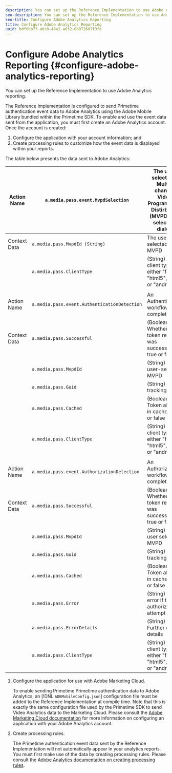 ```yaml
---
description: You can set up the Reference Implementation to use Adobe Analytics reporting.
seo-description: You can set up the Reference Implementation to use Adobe Analytics reporting.
seo-title: Configure Adobe Analytics Reporting
title: Configure Adobe Analytics Reporting
uuid: bdf8bb7f-a0c8-48a2-a632-0b872687f3fe
---
```


# Configure Adobe Analytics Reporting {#configure-adobe-analytics-reporting}

You can set up the Reference Implementation to use Adobe Analytics reporting.

The Reference Implementation is configured to send Primetime authentication event data to Adobe Analytics using the Adobe Mobile Library bundled within the Primetime SDK. To enable and use the event data sent from the application, you must first create an Adobe Analytics account. Once the account is created:

1. Configure the application with your account information; and
1. Create processing rules to customize how the event data is displayed within your reports.

The table below presents the data sent to Adobe Analytics:

|  Action Name  | `a.media.pass.event.MvpdSelection`  | The user selected a Multi-channel Video Programming Distirbutor (MVPD) in a selection dialog  |
|---|---|---|
|  Context Data  | `a.media.pass.MvpdId (String)`  | The user-selected MVPD  |
|  | `a.media.pass.ClientType`  | (String) The client type as either "flash", "html5", "ios", or "android"  |
|  | | |
|  Action Name  | `a.media.pass.event.AuthenticationDetection`  | An Authentication workflow completed  |
|  Context Data  | `a.media.pass.Successful`  | (Boolean) Whether the token request was successful, true or false  |
|  | `a.media.pass.MvpdId`  | (String) The user-selected MVPD  |
|  | `a.media.pass.Guid`  | (String) A tracking ID  |
|  | `a.media.pass.Cached`  | (Boolean) Token already in cache, true or false  |
|  | `a.media.pass.ClientType`  | (String) The client type as either "flash", "html5", "ios", or "android"  |
|  | | |
|  Action Name  | `a.media.pass.event.AuthorizationDetection`  | An Authorization workflow completed  |
|  Context Data  | `a.media.pass.Successful`  | (Boolean) Whether the token request was successful, true or false  |
|  | `a.media.pass.MvpdId`  | (String) The user selected MVPD  |
|  | `a.media.pass.Guid`  | (String) A tracking ID  |
|  | `a.media.pass.Cached`  | (Boolean) Token already in cache, true or false  |
|  | `a.media.pass.Error`  | (String) The error if the authorization attempt failed  |
|  | `a.media.pass.ErrorDetails`  | (String) Further error details  |
|  | `a.media.pass.ClientType`  | (String) The client type as either "flash", "html5", "ios", or "android"  |

1. Configure the application for use with Adobe Marketing Cloud.

   To enable sending Primetime Primetime authentication data to Adobe Analytics, an [!DNL `ADBMobileConfig.json`] configuration file must be added to the Reference Implementation at compile time. Note that this is exactly the same configuration file used by the Primetime SDK to send Video Analytics data to the Marketing Cloud. Please consult the [Adobe Marketing Cloud documentation](https://microsite.omniture.com/t2/help/en_US/reference/) for more information on configuring an application with your Adobe Analytics account.
1. Create processing rules.

   The Primetime authentication event data sent by the Reference Implementation will not automatically appear in your analytics reports. You must first make use of the data by creating processing rules. Please consult the [Adobe Analytics documentation on creating processing rules](https://microsite.omniture.com/t2/help/en_US/reference/processing_rules.html).
